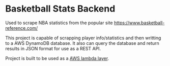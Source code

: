 # Basketball Stats Backend

Used to scrape NBA statistics from the popular site https://www.basketball-reference.com/

This project is capable of scrapping player info/statistics and then writting to a AWS DynamoDB database. It also can query the database and return results in JSON format for use as a REST API.

Project is built to be used as a [AWS lambda layer](https://docs.aws.amazon.com/lambda/latest/dg/configuration-layers.html).
